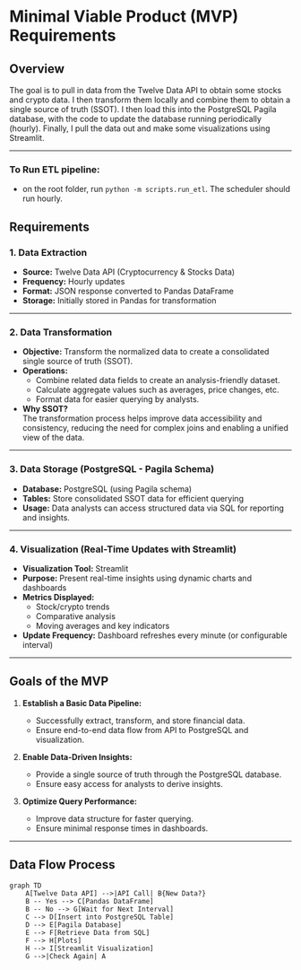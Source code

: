 # Minimal Viable Product (MVP) Requirements

## Overview
The goal is to pull in data from the Twelve Data API to obtain some stocks and crypto data. I then transform them locally and combine them to obtain a single source of truth (SSOT). I then load this into the PostgreSQL Pagila database, with the code to update the database running periodically (hourly). Finally, I pull the data out and make some visualizations using Streamlit.

---
### To Run ETL pipeline:
- on the root folder, run `python -m scripts.run_etl`. The scheduler should run hourly.

## Requirements

### 1. **Data Extraction**
- **Source:** Twelve Data API (Cryptocurrency & Stocks Data)
- **Frequency:** Hourly updates
- **Format:** JSON response converted to Pandas DataFrame
- **Storage:** Initially stored in Pandas for transformation

---

### 2. **Data Transformation**
- **Objective:** Transform the normalized data to create a consolidated single source of truth (SSOT).
- **Operations:**
  - Combine related data fields to create an analysis-friendly dataset.
  - Calculate aggregate values such as averages, price changes, etc.
  - Format data for easier querying by analysts.
- **Why SSOT?**  
  The transformation process helps improve data accessibility and consistency, reducing the need for complex joins and enabling a unified view of the data.

---

### 3. **Data Storage (PostgreSQL - Pagila Schema)**
- **Database:** PostgreSQL (using Pagila schema)
- **Tables:** Store consolidated SSOT data for efficient querying
- **Usage:** Data analysts can access structured data via SQL for reporting and insights.

---

### 4. **Visualization (Real-Time Updates with Streamlit)**
- **Visualization Tool:** Streamlit
- **Purpose:** Present real-time insights using dynamic charts and dashboards
- **Metrics Displayed:**
  - Stock/crypto trends
  - Comparative analysis
  - Moving averages and key indicators
- **Update Frequency:** Dashboard refreshes every minute (or configurable interval)

---

## Goals of the MVP

1. **Establish a Basic Data Pipeline:**  
   - Successfully extract, transform, and store financial data.
   - Ensure end-to-end data flow from API to PostgreSQL and visualization.

2. **Enable Data-Driven Insights:**  
   - Provide a single source of truth through the PostgreSQL database.
   - Ensure easy access for analysts to derive insights.

3. **Optimize Query Performance:**  
   - Improve data structure for faster querying.
   - Ensure minimal response times in dashboards.

---

## Data Flow Process

```mermaid
graph TD
    A[Twelve Data API] -->|API Call| B{New Data?}
    B -- Yes --> C[Pandas DataFrame]
    B -- No --> G[Wait for Next Interval]
    C --> D[Insert into PostgreSQL Table]
    D --> E[Pagila Database]
    E --> F[Retrieve Data from SQL]
    F --> H[Plots]
    H --> I[Streamlit Visualization]
    G -->|Check Again| A
```

